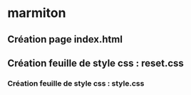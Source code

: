 # marmiton

## Création page index.html

## Création feuille de style css : reset.css

### Création feuille de style css : style.css
